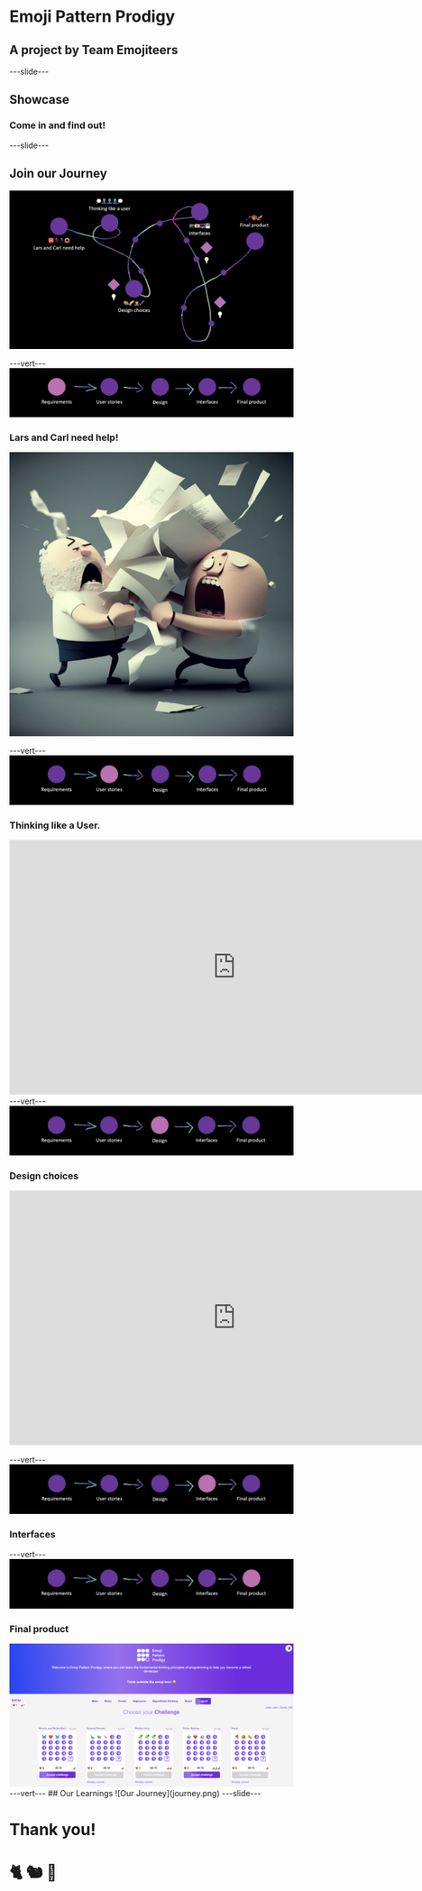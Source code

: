 # Emoji Pattern Prodigy
## A project by Team Emojiteers

---slide---
## Showcase
### Come in and find out!

---slide---
## Join our Journey
![Our Journey](journey.png)

---vert---
<img src="header1.png">

### Lars and Carl need help!
<img class="r-stretch" src="larsAndCarl.png">


---vert---
<img class="r-stretch" src="header2.png">

### Thinking like a User.
<iframe style="border: 1px solid rgba(0, 0, 0, 0.1);" width="800" height="450" src="https://trello.com/b/xHKvw8tn.html" allowfullscreen></iframe>
---vert---
<img class="r-stretch" src="header3.png">

### Design choices
<iframe style="border: 1px solid rgba(0, 0, 0, 0.1);" width="800" height="450" src="https://www.figma.com/embed?embed_host=share&url=https%3A%2F%2Fwww.figma.com%2Ffile%2FLBk36Rgko8Hk7mhewKqlcu%2Fepp%3Fnode-id%3D0%253A1%26t%3DFBezmmhlZ9zgC6Yk-1" allowfullscreen></iframe>

---vert---
<img class="r-stretch" src="header4.png">


### Interfaces

---vert---
<img src="header5.png">

### Final product
<img class="r-stretch" src="FinalProduct.png">
---vert---
## Our Learnings
![Our Journey](journey.png)
---slide---

# Thank you!
# 🐈 🐿️ 🦋